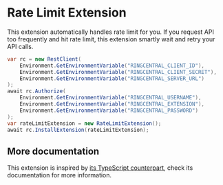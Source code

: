 # Rate Limit Extension

This extension automatically handles rate limit for you. If you request API too frequently and hit rate limit, this extension smartly wait and retry your API calls.


```cs
var rc = new RestClient(
    Environment.GetEnvironmentVariable("RINGCENTRAL_CLIENT_ID"),
    Environment.GetEnvironmentVariable("RINGCENTRAL_CLIENT_SECRET"),
    Environment.GetEnvironmentVariable("RINGCENTRAL_SERVER_URL")
);
await rc.Authorize(
    Environment.GetEnvironmentVariable("RINGCENTRAL_USERNAME"),
    Environment.GetEnvironmentVariable("RINGCENTRAL_EXTENSION"),
    Environment.GetEnvironmentVariable("RINGCENTRAL_PASSWORD")
);
var rateLimitExtension = new RateLimitExtension();
await rc.InstallExtension(rateLimitExtension);
```


## More documentation

This extension is inspired by [its TypeScript counterpart](https://github.com/ringcentral/ringcentral-extensible/tree/master/packages/extensions/rate-limit), check its documentation for more information.
